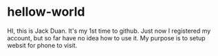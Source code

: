 # hellow-world

HI, this is Jack Duan. It's my 1st time to github. Just now I registered my account, but so far have no idea how to use it. My purpose is to setup websit for phone to visit.

